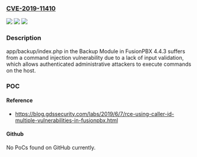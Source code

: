 ### [CVE-2019-11410](https://cve.mitre.org/cgi-bin/cvename.cgi?name=CVE-2019-11410)
![](https://img.shields.io/static/v1?label=Product&message=n%2Fa&color=blue)
![](https://img.shields.io/static/v1?label=Version&message=n%2Fa&color=blue)
![](https://img.shields.io/static/v1?label=Vulnerability&message=n%2Fa&color=brighgreen)

### Description

app/backup/index.php in the Backup Module in FusionPBX 4.4.3 suffers from a command injection vulnerability due to a lack of input validation, which allows authenticated administrative attackers to execute commands on the host.

### POC

#### Reference
- https://blog.gdssecurity.com/labs/2019/6/7/rce-using-caller-id-multiple-vulnerabilities-in-fusionpbx.html

#### Github
No PoCs found on GitHub currently.

